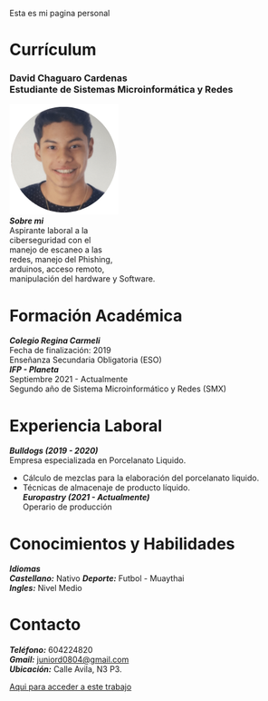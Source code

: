 Esta es mi pagina personal 
# Currículum 
### David Chaguaro Cardenas <br> Estudiante de Sistemas Microinformática y Redes
![imagen](yo.PNG) <br>
***Sobre mi*** <br>
Aspirante laboral a la <br> ciberseguridad con el <br> manejo de escaneo a las <br>
redes, manejo del Phishing, <br> arduinos, acceso remoto, <br> manipulación 
del hardware y Software.
# Formación Académica 
***Colegio Regina Carmeli*** <br>
Fecha de finalización: 2019 <br>
Enseñanza Secundaria Obligatoria (ESO) <br>
***IFP - Planeta*** <br>
Septiembre 2021 - Actualmente <br>
Segundo año de Sistema Microinformático y Redes (SMX)

# Experiencia Laboral 
***Bulldogs (2019 - 2020)*** <br>
Empresa especializada en Porcelanato Liquido. <br>
- Cálculo de mezclas para la elaboración del porcelanato liquido. <br>
- Técnicas de almacenaje de producto líquido. <br>
***Europastry (2021 - Actualmente)*** <br>
Operario de producción <br>
 # Conocimientos y Habilidades
 ***Idiomas*** <br>
 ***Castellano:*** Nativo   ***Deporte:*** Futbol - Muaythai <br>
 ***Ingles:*** Nivel Medio <br>
 # Contacto
 ***Teléfono:*** 604224820 <br>
 ***Gmail:*** juniord0804@gmail.com <br>
 ***Ubicación:*** Calle Avila, N3 P3.

[Aqui para acceder a este trabajo](/Proyecto_web)
